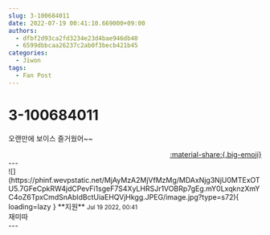 ```yaml
---
slug: 3-100684011
date: 2022-07-19 00:41:10.669000+09:00
authors:
  - dfbf2d93ca2fd3234e23d4bae946db40
  - 6599dbbcaa26237c2ab0f3becb421b45
categories:
  - Jiwon
tags:
  - Fan Post
---
```


# 3-100684011

<div class="post-container" markdown="1">
<div class="content-container md-sidebar__scrollwrap" markdown="1">

오랜만에 보이스 즐거웠어~~

</div>
</div>

<div style="text-align: right;" markdown="1">
<a href="https://weverse.io/fromis9/fanpost/3-100684011" style="text-align: right;">:material-share:{.big-emoji}</a>
</div>
---

<div class="comments-container md-sidebar__scrollwrap" markdown="1">
<div class="comment" markdown="1">
<div class='id-container' markdown="1">
![](https://phinf.wevpstatic.net/MjAyMzA2MjVfMzMg/MDAxNjg3NjU0MTExOTU5.7GFeCpkRW4jdCPevFi1sgeF7S4XyLHRSJr1VOBRp7gEg.mY0LxqknzXmYC4oZ6TpxCmdSnAbldBctUiaEHQVjHkgg.JPEG/image.jpg?type=s72){ loading=lazy }
**<span class="artist">지원</span>** <small>Jul 19 2022, 00:41</small><br>
</div>
<div class='comment-body' markdown="1">
재미따
</div>
</div>
</div>
---
